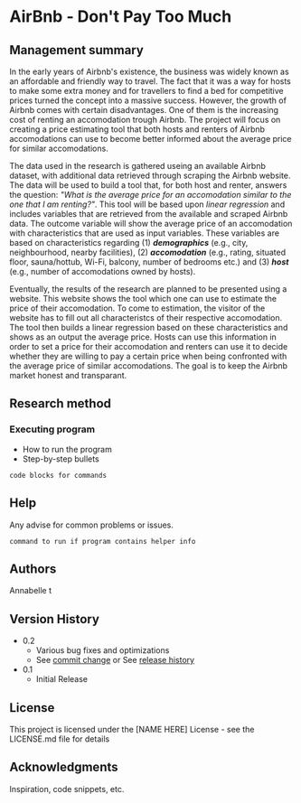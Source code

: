 # AirBnb - Don't Pay Too Much

## Management summary

In the early years of Airbnb's existence, the business was widely known as an affordable and friendly way to travel. The fact that it was a way for hosts to make some extra money and for travellers to find a bed for competitive prices turned the concept into a massive success. However, the growth of Airbnb comes with certain disadvantages. One of them is the increasing cost of renting an accomodation trough Airbnb. The project will focus on creating a price estimating tool that both hosts and renters of Airbnb accomodations can use to become better informed about the average price for similar accomodations. 

The data used in the research is gathered useing an available Airbnb dataset, with additional data retrieved through scraping the Airbnb website. The data will be used to build a tool that, for both host and renter, answers the question: *"What is the average price for an accomodation similar to the one that I am renting?"*. This tool will be based upon *linear regression* and includes variables that are retrieved from the available and scraped Airbnb data. The outcome variable will show the average price of an accomodation with characteristics that are used as input variables. These variables are based on characteristics regarding (1) ***demographics*** (e.g., city, neighbourhood, nearby facilities), (2) ***accomodation*** (e.g., rating, situated floor, sauna/hottub, Wi-Fi, balcony, number of bedrooms etc.) and (3) ***host*** (e.g., number of accomodations owned by hosts). 

Eventually, the results of the research are planned to be presented using a website. This website shows the tool which one can use to estimate the price of their accomodation. To come to estimation, the visitor of the website has to fill out all characteristcs of their respective accomodation. The tool then builds a linear regression based on these characteristics and shows as an output the average price. Hosts can use this information in order to set a price for their accomodation and renters can use it to decide whether they are willing to pay a certain price when being confronted with the average price of similar accomodations. The goal is to keep the Airbnb market honest and transparant.

## Research method



### Executing program

* How to run the program
* Step-by-step bullets
```
code blocks for commands
```

## Help

Any advise for common problems or issues.
```
command to run if program contains helper info
```

## Authors

Annabelle t

## Version History

* 0.2
    * Various bug fixes and optimizations
    * See [commit change]() or See [release history]()
* 0.1
    * Initial Release

## License

This project is licensed under the [NAME HERE] License - see the LICENSE.md file for details

## Acknowledgments

Inspiration, code snippets, etc.
